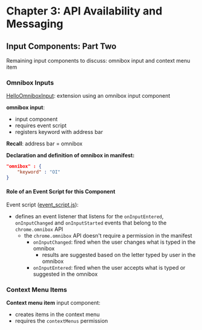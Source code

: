 # Chapter 3: API Availability and Messaging

## Input Components: Part Two

Remaining input components to discuss: omnibox input and context menu item

### Omnibox Inputs
[HelloOmniboxInput](HelloOmniboxInput): extension using an omnibox input component

**omnibox input**: 
  - input component
  - requires event script
  - registers keyword with address bar

**Recall**: address bar = omnibox

**Declaration and definition of omnibox in manifest:**
```json
"omnibox" : {
    "keyword" : "OI"
}
```

#### Role of an Event Script for this Component
Event script ([event_script.js](HelloOmniboxInput/event_script.js)):
- defines an event listener that listens for the `onInputEntered`, `onInputChanged` and
`onInputStarted` events that belong to the `chrome.omnibox` API
  - the `chrome.omnibox` API doesn't require a permission in the manifest
	- `onInputChanged`: fired when the user changes what is typed in the omnibox
	  - results are suggested based on the letter typed by user in the omnibox
	- `onInputEntered`: fired when the user accepts what is typed or suggested in the omnibox


### Context Menu Items
**Context menu item** input component:
- creates items in the context menu
- requires the `contextMenus` permission

